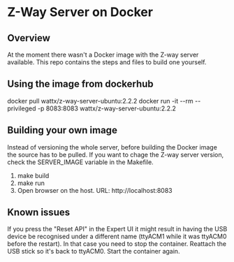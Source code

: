 # Z-Way Server on Docker

## Overview

At the moment there wasn't a Docker image with the Z-way server available. This repo contains the steps and files to build one yourself.

## Using the image from dockerhub

docker pull wattx/z-way-server-ubuntu:2.2.2
docker run -it --rm --privileged -p 8083:8083 wattx/z-way-server-ubuntu:2.2.2

## Building your own image

Instead of versioning the whole server, before building the Docker image the source has to be pulled. If you want to chage the Z-way server version, check the SERVER_IMAGE variable in the Makefile.

1. make build
2. make run
3. Open browser on the host. URL: http://localhost:8083

## Known issues

If you press the "Reset API" in the Expert UI it might result in having the USB device be recognised under a different name (ttyACM1 while it was ttyACM0 before the restart).
In that case you need to stop the container.
Reattach the USB stick so it's back to ttyACM0.
Start the container again.